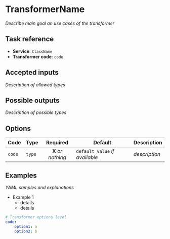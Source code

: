 TransformerName
===============

_Describe main goal an use cases of the transformer_

Task reference
--------------

* **Service**: `ClassName`
* **Transformer code**: `code`

Accepted inputs
---------------

_Description of allowed types_

Possible outputs
----------------

_Description of possible types_

Options
-------

| Code | Type | Required | Default | Description |
| ---- | ---- | :------: | ------- | ----------- |
| `code` | `type` | **X** _or nothing_ | `default value` _if available_ | _description_ |

Examples
--------

_YAML samples and explanations_ 

* Example 1
  - details
  - details
  
```yaml
# Transformer options level
code:
    option1: a
    option2: b
```
